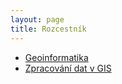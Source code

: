 ```yaml
---
layout: page
title: Rozcestník
---
```


- [Geoinformatika](/geoinformatika/)
- [Zpracování dat v GIS](/zpracovani_dat/)
